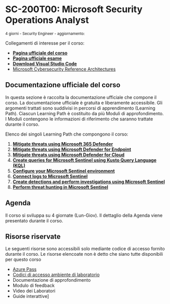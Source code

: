 # SC-200T00: Microsoft Security Operations Analyst

<sub>4 giorni - Security Engineer - aggiornamento: </sub>

Collegamenti di interesse per il corso:
- [**Pagina ufficiale del corso**](https://learn.microsoft.com/en-us/training/courses/sc-200t00)
- [**Pagina ufficiale esame**](https://learn.microsoft.com/en-us/certifications/exams/sc-200) 
- [**Download Visual Studio Code**](https://code.visualstudio.com/Download)
- [Microsoft Cybersecurity Reference Architectures](https://learn.microsoft.com/en-us/security/cybersecurity-reference-architecture/mcra)


## Documentazione ufficiale del corso 
In questa sezione è raccolta la documentazione ufficiale che compone il corso. La documentazione ufficiale è gratuita e liberamente accessibile. Gli argomenti trattati sono suddivisi in percorsi di apprendimento (Learning Path). Ciascun Learning Path è costituito da più Moduli di approfondimento. I Moduli contengono le informazioni di riferimento che saranno trattate durante il corso. 

Elenco dei singoli Learning Path che compongono il corso:

1. [**Mitigate threats using Microsoft 365 Defender**](https://docs.microsoft.com/en-us/learn/paths/sc-200-mitigate-threats-using-microsoft-365-defender/)
2. [**Mitigate threats using Microsoft Defender for Endpoint**](https://docs.microsoft.com/en-us/learn/paths/sc-200-mitigate-threats-using-microsoft-defender-for-endpoint/)
3. [**Mitigate threats using Microsoft Defender for Cloud**](https://docs.microsoft.com/en-us/learn/paths/sc-200-mitigate-threats-using-azure-defender/)
4. [**Create queries for Microsoft Sentinel using Kusto Query Language (KQL)**](https://docs.microsoft.com/en-us/learn/paths/sc-200-utilize-kql-for-azure-sentinel/)
5. [**Configure your Microsoft Sentinel environment**](https://docs.microsoft.com/en-us/learn/paths/sc-200-configure-azure-sentinel-environment/)
6. [**Connect logs to Microsoft Sentinel**](https://docs.microsoft.com/en-us/learn/paths/sc-200-connect-logs-to-azure-sentinel/)
7. [**Create detections and perform investigations using Microsoft Sentinel**](https://docs.microsoft.com/en-us/learn/paths/sc-200-create-detections-perform-investigations-azure-sentinel/)
8. [**Perform threat hunting in Microsoft Sentinel**](https://docs.microsoft.com/en-us/learn/paths/sc-200-perform-threat-hunting-azure-sentinel/)

## Agenda ##
Il corso si sviluppa su 4 giornate (Lun-Giov). Il dettaglio della Agenda viene presentato durante il corso.

## Risorse riservate
Le seguenti risorse sono accessibili solo mediante codice di accesso fornito durante il corso. Le risorse elencoate non è detto che siano tutte disponibili per questo corso
- [Azure Pass](https://learn.zipurl.it/ListaSC-200)
- [Codici di accesso ambiente di laboratorio](https://learn.zipurl.it/ListaSC-200)
- Documentazione di approfondimento
- Modulo di feedback
- Video dei Laboratori
- Guide interattive]




